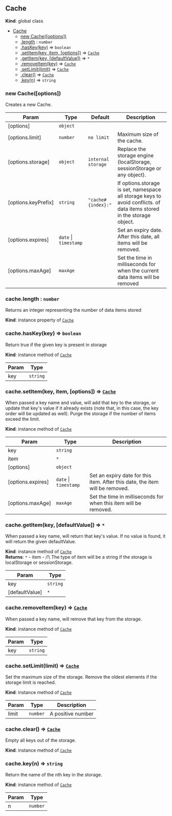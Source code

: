 <a name="Cache"></a>
## Cache
**Kind**: global class  

* [Cache](#Cache)
  * [new Cache([options])](#new_Cache_new)
  * [.length](#Cache#length) : <code>number</code>
  * [.hasKey(key)](#Cache#hasKey) ⇒ <code>boolean</code>
  * [.setItem(key, item, [options])](#Cache#setItem) ⇒ <code>[Cache](#Cache)</code>
  * [.getItem(key, [defaultValue])](#Cache#getItem) ⇒ <code>\*</code>
  * [.removeItem(key)](#Cache#removeItem) ⇒ <code>[Cache](#Cache)</code>
  * [.setLimit(limit)](#Cache#setLimit) ⇒ <code>[Cache](#Cache)</code>
  * [.clear()](#Cache#clear) ⇒ <code>[Cache](#Cache)</code>
  * [.key(n)](#Cache#key) ⇒ <code>string</code>

<a name="new_Cache_new"></a>
### new Cache([options])
Creates a new Cache.


| Param | Type | Default | Description |
| --- | --- | --- | --- |
| [options] | <code>object</code> |  |  |
| [options.limit] | <code>number</code> | <code>no limit</code> | Maximum size of the cache. |
| [options.storage] | <code>object</code> | <code>internal storage</code> | Replace the storage engine (localStorage, sessionStorage or any object). |
| [options.keyPrefix] | <code>string</code> | <code>&quot;cache#{index}:&quot;</code> | If options.storage is set, namespace all storage keys to avoid conflicts. of data items stored in the storage object. |
| [options.expires] | <code>date</code> &#124; <code>timestamp</code> |  | Set an expiry date. After this date, all items will be removed. |
| [options.maxAge] | <code>maxAge</code> |  | Set the time in milliseconds for when the current data items will be removed |

<a name="Cache#length"></a>
### cache.length : <code>number</code>
Returns an integer representing the number
of data items stored

**Kind**: instance property of <code>[Cache](#Cache)</code>  
<a name="Cache#hasKey"></a>
### cache.hasKey(key) ⇒ <code>boolean</code>
Return true if the given key is present in storage

**Kind**: instance method of <code>[Cache](#Cache)</code>  

| Param | Type |
| --- | --- |
| key | <code>string</code> | 

<a name="Cache#setItem"></a>
### cache.setItem(key, item, [options]) ⇒ <code>[Cache](#Cache)</code>
When passed a key name and value, will add that key to the storage,
or update that key's value if it already exists (note that, in this case,
the key order will be updated as well).
Purge the storage if the number of items exceed the limit.

**Kind**: instance method of <code>[Cache](#Cache)</code>  

| Param | Type | Description |
| --- | --- | --- |
| key | <code>string</code> |  |
| item | <code>\*</code> |  |
| [options] | <code>object</code> |  |
| [options.expires] | <code>date</code> &#124; <code>timestamp</code> | Set an expiry date for this item. After this date, the item will be removed. |
| [options.maxAge] | <code>maxAge</code> | Set the time in milliseconds for when this item will be removed. |

<a name="Cache#getItem"></a>
### cache.getItem(key, [defaultValue]) ⇒ <code>\*</code>
When passed a key name, will return that key's value.
If no value is found, it will return the given defaultValue.

**Kind**: instance method of <code>[Cache](#Cache)</code>  
**Returns**: <code>\*</code> - item - /!\ The type of item will be a string if the storage is
localStorage or sessionStorage.  

| Param | Type |
| --- | --- |
| key | <code>string</code> | 
| [defaultValue] | <code>\*</code> | 

<a name="Cache#removeItem"></a>
### cache.removeItem(key) ⇒ <code>[Cache](#Cache)</code>
When passed a key name, will remove that key from the storage.

**Kind**: instance method of <code>[Cache](#Cache)</code>  

| Param | Type |
| --- | --- |
| key | <code>string</code> | 

<a name="Cache#setLimit"></a>
### cache.setLimit(limit) ⇒ <code>[Cache](#Cache)</code>
Set the maximum size of the storage.
Remove the oldest elements if the storage limit is reached.

**Kind**: instance method of <code>[Cache](#Cache)</code>  

| Param | Type | Description |
| --- | --- | --- |
| limit | <code>number</code> | A positive number |

<a name="Cache#clear"></a>
### cache.clear() ⇒ <code>[Cache](#Cache)</code>
Empty all keys out of the storage.

**Kind**: instance method of <code>[Cache](#Cache)</code>  
<a name="Cache#key"></a>
### cache.key(n) ⇒ <code>string</code>
Return the name of the nth key in the storage.

**Kind**: instance method of <code>[Cache](#Cache)</code>  

| Param | Type |
| --- | --- |
| n | <code>number</code> | 

